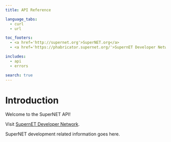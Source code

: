 ```yaml
---
title: API Reference

language_tabs:
  - curl
  - url

toc_footers:
  - <a href='http://supernet.org'>SuperNET.org</a>
  - <a href='https://phabricator.supernet.org/'>SupernET Developer Network</a>

includes:
  - api
  - errors

search: true
---
```


# Introduction

Welcome to the SuperNET API! 

Visit [SupernET Developer Network](https://phabricator.supernet.org/).

SuperNET development related information goes here.
